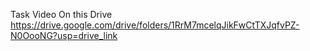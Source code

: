 Task Video On this Drive
https://drive.google.com/drive/folders/1RrM7mcelqJikFwCtTXJqfvPZ-N0OooNG?usp=drive_link


